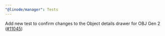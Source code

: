 ```yaml
---
"@linode/manager": Tests
---
```


Add new test to confirm changes to the Object details drawer for OBJ Gen 2 ([#11045](https://github.com/linode/manager/pull/11045))
